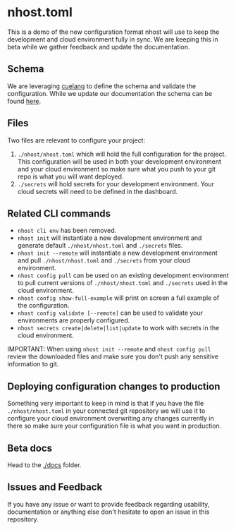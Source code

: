# nhost.toml

This is a demo of the new configuration format nhost will use to keep the development and cloud environment fully in sync. We are keeping this in beta while we gather feedback and update the documentation.

## Schema

We are leveraging [cuelang](https://cuelang.org) to define the schema and validate the configuration. While we update our documentation the schema can be found [here](https://github.com/nhost/cli/blob/main/vendor/github.com/nhost/be/services/mimir/schema/schema.cue).


## Files

Two files are relevant to configure your project:

1. `./nhost/nhost.toml` which will hold the full configuration for the project. This configuration will be used in both your development environment and your cloud environment so make sure what you push to your git repo is what you will want deployed.
2. `./secrets` will hold secrets for your development environment. Your cloud secrets will need to be defined in the dashboard.

## Related CLI commands

* `nhost cli env` has been removed.
* `nhost init` will instantiate a new development environment and generate default `./nhost/nhost.toml` and `./secrets` files.
* `nhost init --remote` will instantiate a new development environment and pull `./nhost/nhost.toml` and `./secrets` from your cloud environment.
* `nhost config pull` can be used on an existing development environment to pull current versions of `./nhost/nhost.toml` and `./secrets` used in the cloud environment.
* `nhost config show-full-example` will print on screen a full example of the configuration.
* `nhost config validate [--remote]` can be used to validate your environments are properly configured.
* `nhost secrets create|delete|list|update` to work with secrets in the cloud environment.

IMPORTANT: When using `nhost init --remote` and `nhost config pull` review the downloaded files and make sure you don't push any sensitive information to git.

## Deploying configuration changes to production

Something very important to keep in mind is that if you have the file `./nhost/nhost.toml` in your connected git repository we will use it to configure your cloud environment overwriting any changes currently in there so make sure your configuration file is what you want in production.

## Beta docs

Head to the [./docs](docs) folder.

## Issues and Feedback

If you have any issue or want to provide feedback regarding usability, documentation or anything else don't hesitate to open an issue in this repository.
